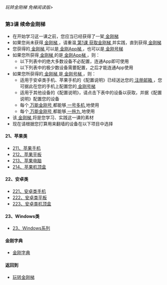 ###### 玩转金刚梯 免梯阅读版>


### 第3课 续命金刚梯
- 在开始学习这一课之前，您应当已经获得了一架[ 金刚梯 ]()
- 如果您尚未获得[ 金刚梯 ]()，请重温[ 第1课 获取金刚梯 ](https://github.com/a2zitpro/web/blob/master/LadderFree/LadderGet/LadderGet.md)并实践，直到获得[ 金刚梯 ]()
- 您获得的[ 金刚梯 ]()可以是[ 金刚App梯 ]()，也可以是[ 金刚号梯 ]()
- 如果您所获得[ 金刚梯 ]()的是[ 金刚App梯 ]()，则：
  - 以下列表中的绝大多数设备不必配置，连通App即可使用
  - 以下列表中的极少数设备需要配置，之后才能连通App使用
- 如果您所获得的[ 金刚梯 ]()是[ 金刚号梯 ]()，则：
  - 适用于安卓类手机、苹果手机的《配置说明》已经送达您的[ 注册邮箱 ]()，您可据此在您的手机上配置您的[ 金刚号梯 ]()
  - 适用于其他设备的《配置说明》，请点击下表中的设备以获取，并据《配置说明》配置您的设备
  - 每个[ 万能金刚号 ]()都能够[ 一号多机 ]()地使用
  - 每个[ 万能金刚号 ]()都能够[ 一拖九 ]()地使用
- 该[ 金刚梯 ]()将是您学习、实践这一课的素材
- 现在请根据您打算用来翻墙的设备在以下项目中选择

#### 21、苹果类
- [211、苹果手机  ](https://github.com/a2zitpro/web/blob/master/LadderFree/LadderConfigure/Apple/iPhone/iPhone.md)
- [212、苹果平板  ](https://github.com/a2zitpro/web/blob/master/LadderFree/LadderConfigure/Apple/iPad/iPad.md)
- [213、苹果电脑  ](https://github.com/a2zitpro/web/blob/master/LadderFree/LadderConfigure/Apple/MacOS/MacOS.md)
- [214、苹果机顶盒](https://github.com/a2zitpro/web/blob/master/LadderFree/LadderConfigure/Apple/TVBox/TVBox.md)

#### 22、安卓类

- [221、安卓类手机](https://github.com/a2zitpro/web/blob/master/LadderFree/LadderConfigure/Android/Phone/Phone.md)
- [222、安卓类平板](https://github.com/a2zitpro/web/blob/master/LadderFree/LadderConfigure/Android/Pad/Pad.md)
- [223、安卓类机顶盒](https://github.com/a2zitpro/web/blob/master/LadderFree/LadderConfigure/Android/TVBox/TVBox.md)


#### 23、Windows类

- [23、Windows系列](https://github.com/a2zitpro/web/blob/master/LadderFree/LadderConfigure/Windows/Windows.md)




#### 金刚字典
- [金刚字典](https://github.com/a2zitpro/web/blob/master/LadderFree/kkDictionary/kkDictionary.md)


#### 返回到
- [玩转金刚梯](https://github.com/a2zitpro/web/blob/master/LadderFree/main.md)

